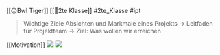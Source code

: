 [[😐Bwl Tiger]] [[🥲2te Klasse]] #2te_Klasse #ipt 

> Wichtige Ziele Absichten und Markmale eines Projekts
> → Leitfaden für Projektteam → Ziel: Was wollen wir erreichen 

[[Motivation]]
![](DR13-02-2024-26.excalidraw.svg)
![](Tim%20Minchin%209%20live%20lessons%20aufgabe.excalidraw.svg)